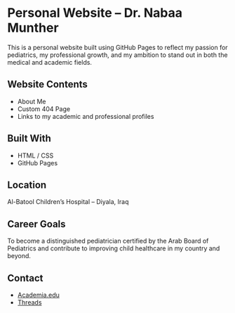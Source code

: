 # Personal Website – Dr. Nabaa Munther

This is a personal website built using GitHub Pages to reflect my passion for pediatrics, my professional growth, and my ambition to stand out in both the medical and academic fields.

## Website Contents

- About Me
- Custom 404 Page
- Links to my academic and professional profiles

## Built With

- HTML / CSS
- GitHub Pages

## Location

Al-Batool Children’s Hospital – Diyala, Iraq

## Career Goals

To become a distinguished pediatrician certified by the Arab Board of Pediatrics and contribute to improving child healthcare in my country and beyond.

## Contact

- [Academia.edu](https://independent.academia.edu/MuntherNabaa)
- [Threads](https://www.threads.net/@nuoon_m_khala)
